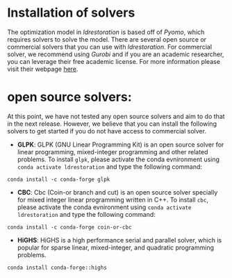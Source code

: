 # Installation of solvers

The optimization model in *ldrestoration* is based off of *Pyomo*, which requires solvers to solve the model. There are several open source or commercial solvers that you can use with *ldrestoration*. For commercial solver, we recommend using *Gurobi* and if you are an academic researcher, you can leverage their free academic license. For more information please visit their webpage <a href="https://www.gurobi.com/academia/academic-program-and-licenses/" target="_blank">here</a>.

# open source solvers:
At this point, we have not tested any open source solvers and aim to do that in the next release. However, we believe that you can install the following solvers to get started if you do not have access to commercial solver.

* **GLPK**:
GLPK (GNU Linear Programming Kit) is an open source solver for linear programming, mixed-integer programming and other related problems. To install `glpk`, please activate the conda evnironment using `conda activate ldrestoration` and type the following command:

```shell
conda install -c conda-forge glpk
```

* **CBC**:
Cbc (Coin-or branch and cut) is an open source solver specially for mixed integer linear programming written in C++. To install `cbc`, please activate the conda evnironment using `conda activate ldrestoration` and type the following command:

```shell
conda install -c conda-forge coin-or-cbc
```

* **HiGHS**:
HiGHS is a high performance serial and parallel solver, which is popular for sparse linear, mixed-integer, and quadratic programming problems. 
```shell
conda install conda-forge::highs
```
